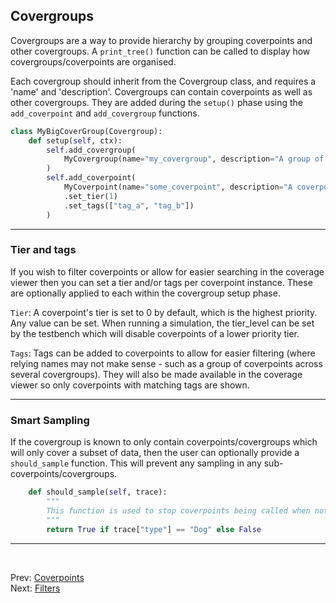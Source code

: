 <!--
  ~ SPDX-License-Identifier: MIT
  ~ Copyright (c) 2023-2024 Vypercore. All Rights Reserved
  -->

## Covergroups

Covergroups are a way to provide hierarchy by grouping coverpoints and other covergroups. A `print_tree()` function can be called to display how covergroups/coverpoints are organised.

Each covergroup should inherit from the Covergroup class, and requires a 'name' and 'description'. Covergroups can contain coverpoints as well as other covergroups. They are added during the `setup()` phase using the `add_coverpoint` and `add_covergroup` functions.

``` Python
class MyBigCoverGroup(Covergroup):
    def setup(self, ctx):
        self.add_covergroup(
            MyCovergroup(name="my_covergroup", description="A group of coverpoints")
        )
        self.add_coverpoint(
            MyCoverpoint(name="some_coverpoint", description="A coverpoint")
            .set_tier(1)
            .set_tags(["tag_a", "tag_b"])
        )
```
---
### Tier and tags
If you wish to filter coverpoints or allow for easier searching in the coverage viewer then you can set a tier and/or tags per coverpoint instance. These are optionally applied to each within the covergroup setup phase.
<br>

`Tier`: A coverpoint's tier is set to 0 by default, which is the highest priority. Any value can be set. When running a simulation, the tier_level can be set by the testbench which will disable coverpoints of a lower priority tier.
<br>

`Tags`: Tags can be added to coverpoints to allow for easier filtering (where relying names may not make sense - such as a group of coverpoints across several covergroups). They will also be made available in the coverage viewer so only coverpoints with matching tags are shown.

---
### Smart Sampling
If the covergroup is known to only contain coverpoints/covergroups which will only cover a subset of data, then the user can optionally provide a `should_sample` function. This will prevent any sampling in any sub-coverpoints/covergroups.
```Python
    def should_sample(self, trace):
        """
        This function is used to stop coverpoints being called when not relevant
        """
        return True if trace["type"] == "Dog" else False
```

---
<br>

Prev: [Coverpoints](coverpoints.md)
<br>
Next: [Filters](filters.md)

